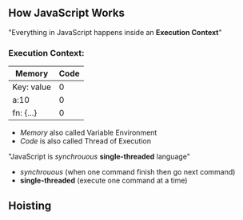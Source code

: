 ## How JavaScript Works
 "Everything in JavaScript happens inside an **Execution Context**"

 ### **Execution Context:**

| Memory      | Code  |
| ----------- | ----- |
| Key: value  | 0     |
| a:10        | 0     |
| fn: {...}   | 0     |

- *Memory* also called Variable Environment
- *Code* is also called Thread of Execution

"JavaScript is *synchrouous* **single-threaded** language"
- *synchrouous* (when one command finish then go next command)
- **single-threaded** (execute one command at a time)

## Hoisting